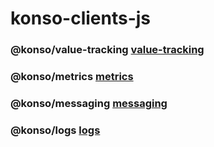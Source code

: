 # konso-clients-js


### @konso/value-tracking [value-tracking](./value-tracking/Readme.md)

### @konso/metrics [metrics](./metrics/Readme.md)

### @konso/messaging [messaging](./messaging/Readme.md)

### @konso/logs [logs](./logs/Readme.md)
